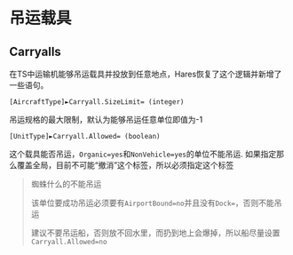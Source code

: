 吊运载具
=======
Carryalls
---------

在TS中运输机能够吊运载具并投放到任意地点，Hares恢复了这个逻辑并新增了一些语句。

    [AircraftType]►Carryall.SizeLimit= (integer)

吊运规格的最大限制，默认为能够吊运任意单位即值为-1

    [UnitType]►Carryall.Allowed= (boolean)

这个载具能否吊运，`Organic=yes`和`NonVehicle=yes`的单位不能吊运. 如果指定那么覆盖全局，目前不可能“撤消”这个标签，所以必须指定这个标签

> 蜘蛛什么的不能吊运
> 
> 该单位要成功吊运必须要有`AirportBound=no`并且没有`Dock=`，否则不能吊运
> 
> 建议不要吊运船，否则放不回水里，而扔到地上会爆掉，所以船尽量设置`Carryall.Allowed=no`